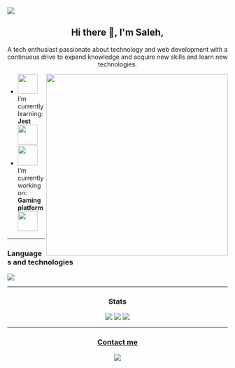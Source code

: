 <img src="https://res.cloudinary.com/domvgm4cs/image/upload/v1711532502/site_design_12_eve9vn.jpg" />

<h2 align="center" > Hi there 👋, I'm Saleh, </h2>

<p align="center">
A tech enthusiast passionate about technology and web development with a continuous drive to expand knowledge and acquire new skills and learn new technologies.</p>

<img align="right"  style="width: 415px;" src="https://user-images.githubusercontent.com/69011963/137184767-79a13ec7-1bb3-4341-a6da-3a149c9c159a.gif">


 - <img style="width: 45px;" src="https://cdn-icons-png.flaticon.com/512/4185/4185714.png">  I’m currently learning: **Jest** <img style="width: 45px;" src="https://encrypted-tbn0.gstatic.com/images?q=tbn:ANd9GcRsjq7sVFvUjSJlECX_twxQsfPz-XrtqfvWipepWFGfEg&s">
 - <img style="width: 45px;" src="https://slackmojis.com/emojis/9543-heads-down/download">  I’m currently working on: **Gaming platform** <img style="width: 45px;" src="https://t3.ftcdn.net/jpg/05/99/53/58/360_F_599535831_pwQFVG0qtf6ksLXeVTnUwFMvoW5H0WiS.jpg">
<hr>
<h3 align="" > Languages and technologies </h3>

<div align=left>
  <img src="https://skillicons.dev/icons?i=html,css,js,nodejs,npm,mysql,mongodb,react,tailwind,figma,git,kali,bash&perline=5">
</div>
<hr>
<div align="center">
  <h3>Stats</h3>
</div>

<div align=center>
    <img src="https://github-readme-stats.vercel.app/api?username=habtor&show_icons=true&theme=react&rank_icon=github&&&hide=issues" style="flex: 1;">
    <img src="https://github-readme-stats.vercel.app/api/top-langs/?username=habtor&size_weight=0.5&count_weight=0.5&theme=react&layout=compact" style="flex: 1;">
    <img src="https://streak-stats.demolab.com/?user=habtor&&theme=react" style="flex: 1;">
</div>

<!--[![Readme Card](https://github-readme-stats.vercel.app/api/pin/?username=habtor&repo=Weather)](https://github.com/anuraghazra/github-readme-stats)-->
<hr>

<!--<div align=center>
    <img width="400" src="https://res.cloudinary.com/domvgm4cs/image/upload/v1713199416/APP_rrzzxp.png">
    <img width="400" src="https://res.cloudinary.com/domvgm4cs/image/upload/v1713199416/APP_rrzzxp.png">
</div>

<hr>-->

<div align="center">
  <u><h3>Contact me</h3></u>
</div>
<div align="center">
  <a href="https://www.linkedin.com/in/saleheh/">
    <img src="https://skillicons.dev/icons?i=linkedin">
  </a>
</div>



